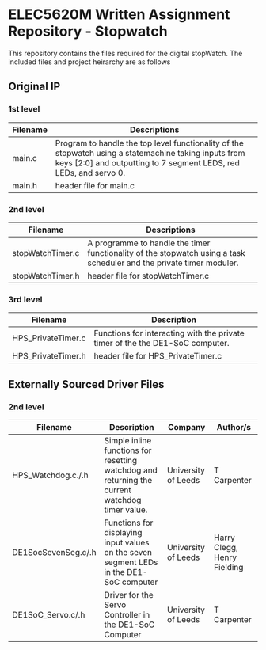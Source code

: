# ELEC5620M Written Assignment Repository - Stopwatch
This repository contains the files required for the digital stopWatch.
The included files and project heirarchy are as follows

## Original IP 
### 1st level
| Filename 				| Descriptions                 			 |
|---|---|
| main.c     	| Program to handle the top level functionality of the stopwatch using a statemachine taking inputs from keys [2:0] and outputting to 7 segment LEDS, red LEDs, and servo 0. |
| main.h        | header file for main.c |

### 2nd level
| Filename 				| Descriptions                 			 |
|---|---|
| stopWatchTimer.c    	| A programme to handle the timer functionality of the stopwatch using a task scheduler and the private timer moduler.|
| stopWatchTimer.h        | header file for stopWatchTimer.c |

### 3rd level
| Filename | Description |
|---|---|
| HPS_PrivateTimer.c | Functions for interacting with the private timer of the the DE1-SoC computer. |
| HPS_PrivateTimer.h        | header file for HPS_PrivateTimer.c |

## Externally Sourced Driver Files
### 2nd level
| Filename | Description | Company | Author/s |
|---|---|---|---|
| HPS_Watchdog.c./.h | Simple inline functions for resetting watchdog and returning the current watchdog timer value. | University of Leeds | T Carpenter |
| DE1SocSevenSeg.c/.h | Functions for displaying input values on the seven segment LEDs in the DE1-SoC computer | University of Leeds | Harry Clegg, Henry Fielding |
| DE1SoC_Servo.c/.h| Driver for the Servo Controller in the DE1-SoC Computer | University of Leeds | T Carpenter |


